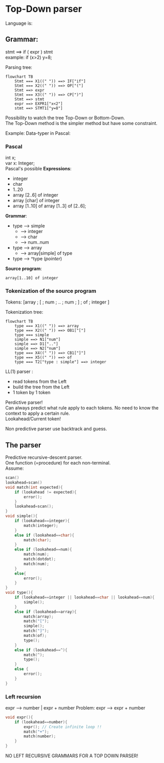 # Top-Down parser

Language is:

## Grammar:

stmt ==> if ( expr ) stmt  
example: if (x>2) y=8;

Parsing tree:

```mermaid
flowchart TB
    Stmt === X1((" ")) ==> IF["if"]
    Stmt === X2((" ")) ==> OP["("]
    Stmt ==> expr
    Stmt === X3((" ")) ==> CP[")"]
    Stmt ==> stmt
    expr ==> EXPR1["x<2"]
    stmt ==> STMT1["y=8"]
```

Possibility to watch the tree Top-Down or Bottom-Down.  
The Top-Down method is the simpler method but have some constraint.

Example: Data-typer in Pascal:

### Pascal

int x;  
var x: Integer;  
Pascal's possible **Expressions**:

-   integer
-   char
-   1..20
-   array [2..6] of integer
-   array [char] of integer
-   array [1..10] of array [1..3] of [2..6];

**Grammar**:

-   type --> simple
    -   --> integer
    -   --> char
    -   --> num..num
-   type --> array
    -   --> array[simple] of type
-   type --> ^type (_pointer_)

**Source program**:

```
array[1..10] of integer
```

### Tokenization of the source program

Tokens: [array ; [ ; num ; .. ; num ; ] ; of ; integer ]

Tokenization tree:

```mermaid
flowchart TB
    type === X1((" ")) ==> array
    type === X2((" ")) ==> OB1["["]
    type === simple
    simple ==> N1["num"]
    simple ==> D1[".."]
    simple ==> N2["num"]
    type === X4((" ")) ==> CB1["]"]
    type === X5((" ")) ==> of
    type === T2["type : simple"] ==> integer
```

LL(1) parser :

-   read tokens from the Left
-   build the tree from the Left
-   1 token by 1 token

Perdictive parser!  
Can always predict what rule apply to each tokens. No need to know the context to apply a certain rule.  
Lookahead/Current token!

Non predictive parser use backtrack and guess.

## The parser

Predictive recursive-descent parser.  
One function (=procedure) for each non-terminal.  
Assume:

```C
scan()
lookahead=scan()
void match(int expected){
    if (lookahead != expected){
        error();
    }
    lookahead=scan();
}
void simple(){
    if (lookahead==integer){
        match(integer);
    }
    else if (lookahead==char){
        match(char);
    }
    else if (lookahead==num){
        match(num);
        match(dotdot);
        match(num);
    }
    else{
        error();
    }
}
void type(){
    if (lookahead==integer || lookahead==char || lookahead==num){
        simple();
    }
    else if (lookahead==array){
        match(array);
        match("[");
        simple();
        match("]");
        match(of);
        type();
    }
    else if (lookahead==^){
        match(^);
        type();
    }
    else {
        error();
    }
}
```

### Left recursion

expr --> number | expr + number
Problem: expr --> expr + number

```C
void expr(){
    if (lookahead==number){
        expr(); // Create infinite loop !!
        match("+");
        match(number);
    }
}
```

NO LEFT RECURSIVE GRAMMARS FOR A TOP DOWN PARSER!
